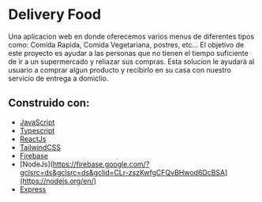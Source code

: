 # Delivery Food

Una aplicacion web en donde oferecemos varios menus de diferentes tipos como: Comida Rapida, Comida Vegetariana, postres, etc...
El objetivo de este proyecto es ayudar a las personas que no tienen el tiempo suficiente de ir a un supermercado y reliazar sus compras.
Esta solucion le ayudará al usuario a comprar algun producto y recibirlo en su casa con nuestro servicio de entrega a domiclio.

## Construido con:

* [JavaScript](https://www.javascript.com/)
* [Typescript](https://www.typescriptlang.org/)
* [ReactJs](https://reactjs.org/docs/getting-started.html)
* [TailwindCSS](https://tailwindcss.com/)
* [Firebase](https://firebase.google.com/?gclsrc=ds&gclsrc=ds&gclid=CLr-zszKwfgCFQvBHwod6DcBSA)
* [NodeJs](https://firebase.google.com/?gclsrc=ds&gclsrc=ds&gclid=CLr-zszKwfgCFQvBHwod6DcBSA](https://nodejs.org/en/)
* [Express](https://expressjs.com/)
